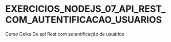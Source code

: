 # EXERCICIOS_NODEJS_07_API_REST_COM_AUTENTIFICACAO_USUARIOS
 Curso Celke De api Rest com autentificação de usuários
